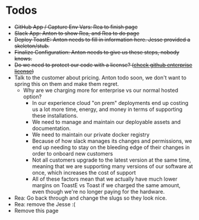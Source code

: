 # Todos

* ~~GitHub App / Capture Env Vars: Rea to finish page~~
* ~~Slack App: Anton to show Rea, and Rea to do page~~
* ~~Deploy ToastE: Anton needs to fill in information here. Jesse provided a skeleton/stub.~~
* ~~Finalize Configuration: Anton needs to give us these steps, nobody knows.~~
* ~~Do we need to protect our code with a license? \(~~[~~check github enterprise license~~](https://enterprise.github.com/license)~~\)~~
* Talk to the customer about pricing. Anton todo soon, we don't want to spring this on them and make them regret.
  * Why are we charging more for enterprise vs our normal hosted option?
    * In our experience cloud "on prem" deployments end up costing us a lot more time, energy, and money in terms of supporting these installations. 
    * We need to manage and maintain our deployable assets and documentation.
    * We need to maintain our private docker registry
    * Because of how slack manages its changes and permissions, we end up needing to stay on the bleeding edge of their changes in order to onboard new customers
    * Not all customers upgrade to the latest version at the same time, meaning that we are supporting many versions of our software at once, which increases the cost of support
    * All of these factors mean that we actually have much lower margins on ToastE vs Toast if we charged the same amount, even though we're no longer paying for the hardware.
* Rea: Go back through and change the slugs so they look nice.
* Rea: remove the Jesse :\(
* Remove this page



